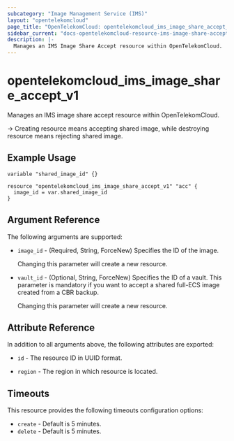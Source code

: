 ```yaml
---
subcategory: "Image Management Service (IMS)"
layout: "opentelekomcloud"
page_title: "OpenTelekomCloud: opentelekomcloud_ims_image_share_accept_v1"
sidebar_current: "docs-opentelekomcloud-resource-ims-image-share-accept-v1"
description: |-
  Manages an IMS Image Share Accept resource within OpenTelekomCloud.
---
```


# opentelekomcloud_ims_image_share_accept_v1

Manages an IMS image share accept resource within OpenTelekomCloud.

-> Creating resource means accepting shared image, while destroying resource means rejecting shared image.

## Example Usage

```hcl
variable "shared_image_id" {}

resource "opentelekomcloud_ims_image_share_accept_v1" "acc" {
  image_id = var.shared_image_id
}
```

## Argument Reference

The following arguments are supported:
* `image_id` - (Required, String, ForceNew) Specifies the ID of the image.

  Changing this parameter will create a new resource.

* `vault_id` - (Optional, String, ForceNew) Specifies the ID of a vault. This parameter is mandatory if you want
  to accept a shared full-ECS image created from a CBR backup.

  Changing this parameter will create a new resource.

## Attribute Reference

In addition to all arguments above, the following attributes are exported:

* `id` - The resource ID in UUID format.

* `region` - The region in which resource is located.

## Timeouts

This resource provides the following timeouts configuration options:

* `create` - Default is 5 minutes.
* `delete` - Default is 5 minutes.
